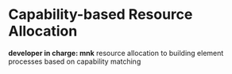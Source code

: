 # Capability-based Resource Allocation

**developer in charge: mnk**
resource allocation to building element processes based on capability matching